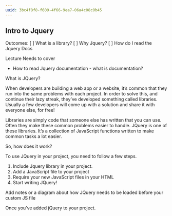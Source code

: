 ```yaml
---
uuid: 3bc4f8f8-f609-4f66-9ea7-06a4c08c0b45
---
```



## Intro to Jquery

Outcomes:
[ ] What is a library?
[ ] Why Jquery?
[ ] How do I read the Jquery Docs

Lecture Needs to cover
- How to read Jquery documentation - what is documentation?

What is JQuery?

When developers are building a web app or  a website, it’s common that they run into the same problems with each project. In order to solve this, and continue their lazy streak, they’ve developed something called libraries. Usually a few developers will come up with a solution and share it with everyone else, for free!

Libraries are simply code that someone else has written that you can use. Often they make these common problems easier to handle. JQuery is one of these libraries. It’s a collection of JavaScript functions written to make common tasks a lot easier.

So, how does it work?

To use JQuery in your project, you need to follow a few steps.

1. Include Jquery library in your project.
2. Add a JavaScript file to your project
3. Require your new JavaScript files in your HTML
4. Start writing JQuery!

Add notes or a diagram about how JQuery needs to be loaded before your custom JS file

Once you’ve added jQuery to your project.
